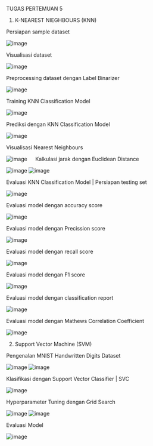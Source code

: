 TUGAS PERTEMUAN 5

1.	K-NEAREST NIEGHBOURS (KNN)

Persiapan sample dataset

![image](https://github.com/user-attachments/assets/68321e2b-a847-4fed-9f5f-79a955e4df87)
 
Visualisasi dataset

![image](https://github.com/user-attachments/assets/bca57f23-c9c2-454b-b1b1-ff02ea33490d)

Preprocessing dataset dengan Label Binarizer

![image](https://github.com/user-attachments/assets/21d7f1d5-c64f-4447-9daa-77546e3f70f7)

Training KNN Classification Model

![image](https://github.com/user-attachments/assets/7e9baef6-1b47-44b0-974b-6869bb726cc1)

Prediksi dengan KNN Classification Model

![image](https://github.com/user-attachments/assets/f4e4b7bc-18fb-4699-8fff-8351689cc3ad)

Visualisasi Nearest Neighbours

![image](https://github.com/user-attachments/assets/313e9162-586e-47e5-95a8-fd5a314df3a6) 
 
Kalkulasi jarak dengan Euclidean Distance

![image](https://github.com/user-attachments/assets/cfacc982-bf7c-4db0-85ba-f8bf30d55b0a)
![image](https://github.com/user-attachments/assets/9739a031-5118-4dab-8269-15638b543f71)

Evaluasi KNN Classification Model | Persiapan testing set

![image](https://github.com/user-attachments/assets/ad22daab-770c-4f8b-89c5-5f3fa9c0e48d)
 
Evaluasi model dengan accuracy score	

![image](https://github.com/user-attachments/assets/3ad54a2d-ada6-4604-8c7a-9f0c4aaa562d)
 
Evaluasi model dengan Precission score

![image](https://github.com/user-attachments/assets/77cf5b63-c018-451d-91ab-045791bfbaa7)


Evaluasi model dengan recall score

![image](https://github.com/user-attachments/assets/5858cbfd-c620-496f-af09-8e940bda23e5)

Evaluasi model dengan F1 score

![image](https://github.com/user-attachments/assets/0dcb9bf5-2109-431a-8a39-084008950e44)

Evaluasi model dengan classification report

![image](https://github.com/user-attachments/assets/86789578-4b73-41d7-83fb-f04ac0714569)

Evaluasi model dengan Mathews Correlation Coefficient

![image](https://github.com/user-attachments/assets/87b79967-35c0-4f15-a79e-2d97bbdc6a16)

2.	Support Vector Machine (SVM)

Pengenalan MNIST Handwritten Digits Dataset

![image](https://github.com/user-attachments/assets/e900ae0b-1449-4ad7-9ad0-172aa8a06df1)
![image](https://github.com/user-attachments/assets/69b7accf-cf8b-4471-81f3-b8f44fb5c1f1)

Klasifikasi dengan Support Vector Classifier | SVC

![image](https://github.com/user-attachments/assets/00f077b8-bdbe-48fd-87f8-f527f16a6cf6)

Hyperparameter Tuning dengan Grid Search

![image](https://github.com/user-attachments/assets/fb9b1fb8-ec04-4636-923a-b983c876fa44)
![image](https://github.com/user-attachments/assets/adbb6f4b-620b-43a2-9ac5-38caec6a376f)

Evaluasi Model

![image](https://github.com/user-attachments/assets/18b966b3-1da2-45af-a5d7-3241e707d1e6)

 
